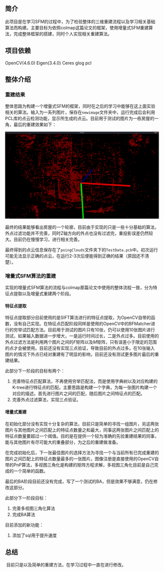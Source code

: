 ## 简介

​		此项目是在学习SFM的过程中，为了检验整体的三维重建流程以及学习相关基础算法而构建。主要目标为依照colmap这篇论文的框架，使用增量式SFM重建算法，完成整体框架的搭建，同时个人实现相关重建算法。

## 项目依赖

OpenCV(4.6.0)  Eigen(3.4.0) Ceres  glog pcl

## 整体介绍

### 重建结果

​		整体思路为构建一个增量式SFM的框架，同时在之后的学习中能够在这上面实验相关的算法。输入为一系列图片，保存在`newimage`文件夹中，运行完成后会利用PCL库的点云检测功能，显示所生成的点云。目前用于测试的图片为一栋房屋的一角，最后的重建效果如下：

![](images/result.png)

​		最终的结果能够看出房屋的一个轮廓，目前由于实现的只是一些十分基础的算法，外点过滤功能并不完善，同时Z轴方向的外点也没有过滤完，重投影误差仍然较大。目前仍在慢慢学习，进行相关完善。

​		最终得到的点云信息保存在了`poingClouds`文件夹下的`TestData.pcb`中。初次运行可能无法显示正确的点云，在运行2-3次后便能得到正确的结果（原因还不清楚）。

### 增量式SFM算法的重建

​		实现的增量式SFM算法的流程与colmap那篇论文中使用的整体流程一致，分为特征点提取以及增量式重建两个阶段。

#### 特征点提取

​		特征点提取部分目前使用的是SIFT算法进行的特征点提取，为OpenCV自带的函数，没有自己实现。在特征点匹配阶段同样是使用的OpenCV中的BFMatcher进行的穷举试匹配方法。目前用于测试的图片只有10张，仍可以使用10张图片进行测试，如果输入数据进一步增大，一是运行时间过长，二是外点过多。目前使用的外点过滤方法是利用两个图片之间的$F$矩阵以及$M$矩阵，只有误差小于限定的范围的点才会被使用。目前还没有实现三点验证，导致目前的外点过多。在10张输入图片的情况下外点已经对重建有了明显的影响，目前还没有测试更多图片最后的重建结果。

此部分下一阶段的目标有两个：

1. 完善特征点匹配算法，不再使用穷举匹配法，而是使用字典树以及对应构建的K-tree进行特征点的匹配。主要思路是构建一个字典，为每一张图片构建一个对应的描述。首先进行图片之间的匹配，随后图片之间特征点的匹配。
2. 完善外点过滤算法，实现三点验证。

#### 增量式重建

​		在初始化部分没有实现十分复杂的算法，目前只是简单的寻找一组图片，另这两张图片与其他图片之间匹配上的特征点数量之和最大，同事这两张图片之间匹配上的特征点数量要超过一个阈值。目的是在提供一个较为准确的先验重建结果的同事，能与其他图片有尽可能大的重叠部分，为之后的重建做准备。

​		在完成初始化后，下一张最佳图片的选择方法为寻找一个与当前所有已完成重建的图片之间匹配上的特征点数量最多的一张图片。图像注册是直接使用的OpenCV自带的PnP算法，多视图三角化是构建的矩阵方程求解，多视图三角化目前是自己完成的一个简单的函数。

​		最后的BA阶段目前还没有完成，写了一个测试的BA，但是效果不够满意，仍在修改这部分。

此部分下一阶段目标：

1. 完善多视图三角化算法
2. 完成BA算法

目前添加的新功能：
1. 添加了sql用于提升速度

## 总结

​		目前只是以及简单的重建方法，在学习过程中一直在进行修改。